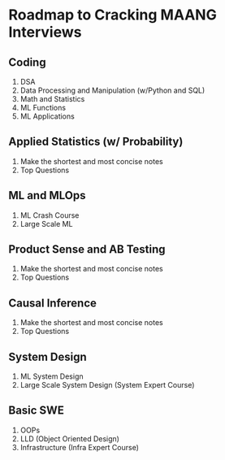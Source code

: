 # Roadmap to Cracking MAANG Interviews

## Coding
1. DSA
2. Data Processing and Manipulation (w/Python and SQL)
3. Math and Statistics
4. ML Functions
5. ML Applications

## Applied Statistics (w/ Probability)
1. Make the shortest and most concise notes
2. Top Questions
  
## ML and MLOps
1. ML Crash Course
2. Large Scale ML

## Product Sense and AB Testing
1. Make the shortest and most concise notes
2. Top Questions

## Causal Inference
1. Make the shortest and most concise notes
2. Top Questions

## System Design
1. ML System Design
2. Large Scale System Design (System Expert Course)

## Basic SWE
1. OOPs
2. LLD (Object Oriented Design)
3. Infrastructure (Infra Expert Course)
